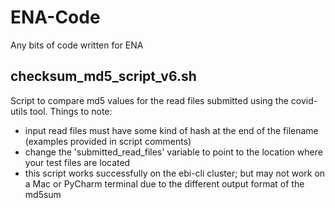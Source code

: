 # ENA-Code
Any bits of code written for ENA

## checksum_md5_script_v6.sh
Script to compare md5 values for the read files submitted using the covid-utils tool.
Things to note:
- input read files must have some kind of hash at the end of the filename (examples provided in script comments) 
- change the 'submitted_read_files' variable to point to the location where your test files are located
- this script works successfully on the ebi-cli cluster; but may not work on a Mac or PyCharm terminal due to the different output format of the md5sum 
